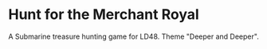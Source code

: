 # Hunt for the Merchant Royal
A Submarine treasure hunting game for LD48. Theme "Deeper and Deeper".
